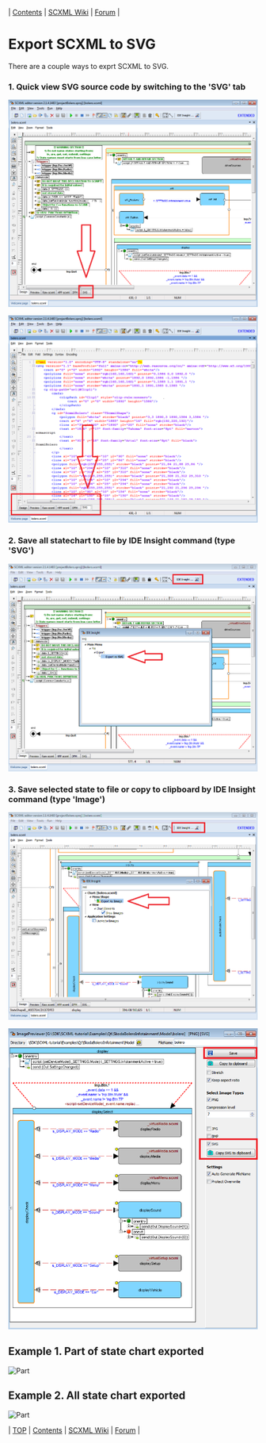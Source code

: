 <a name="top-anchor"/>

| [Contents](../README.md#table-of-contents) | [SCXML Wiki](https://alexzhornyak.github.io/SCXML-tutorial/) | [Forum](https://github.com/alexzhornyak/ScxmlEditor-Tutorial/discussions) |

# Export SCXML to SVG

There are a couple ways to exprt SCXML to SVG.

### 1. Quick view SVG source code by switching to the 'SVG' tab
![SvgTab](../Images/SVG_Tab.png)

![SvgRaw](../Images/SVG_Raw.png)

### 2. Save all statechart to file by IDE Insight command (type 'SVG')
![SvgExport](../Images/SVG_Export.png)

### 3. Save selected state to file or copy to clipboard by IDE Insight command (type 'Image')
![SvgImage](../Images/SVG_Image.png)

![SvgImageSave](../Images/SVG_ImageSave.png)

## Example 1. Part of state chart exported
![Part](../Images/SVG_Example_Display.svg)

## Example 2. All state chart exported
![Part](../Images/SVG_Example_Bolero.svg)

| [TOP](#top-anchor) | [Contents](../README.md#table-of-contents) | [SCXML Wiki](https://alexzhornyak.github.io/SCXML-tutorial/) | [Forum](https://github.com/alexzhornyak/ScxmlEditor-Tutorial/discussions) |
